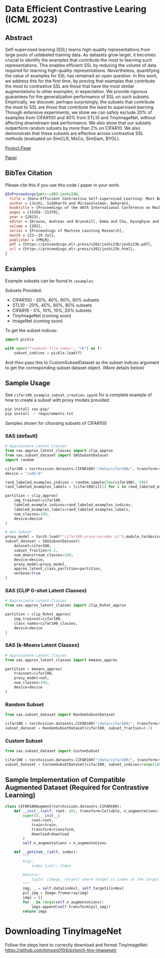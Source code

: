 # Data Efficient Contrastive Learing (ICML 2023)

## Abstract

Self-supervised learning (SSL) learns high-quality representations from large pools of unlabeled training data. As datasets grow larger, it becomes crucial to identify the examples that contribute the most to learning such representations. This enables efficient SSL by reducing the volume of data required for learning high-quality representations. Nevertheless, quantifying the value of examples for SSL has remained an open question. In this work, we address this for the first time, by proving that examples that contribute the most to contrastive SSL are those that have the most similar augmentations to other examples, in expectation. We provide rigorous guarantees for the generalization performance of SSL on such subsets. Empirically, we discover, perhaps surprisingly, the subsets that contribute the most to SSL are those that contribute the least to supervised learning. Through extensive experiments, we show we can safely exclude 20% of examples from CIFAR100 and 40% from STL10 and TinyImageNet, without affecting downstream task performance. We also show that our subsets outperform random subsets by more than 2% on CIFAR10. We also demonstrate that these subsets are effective across contrastive SSL methods (evaluated on SimCLR, MoCo, SimSiam, BYOL).

[Project Page](https://sjoshi804.github.io/data-efficient-contrastive-learning/)

[Paper](https://proceedings.mlr.press/v202/joshi23b.html)

## BibTex Citation

Please cite this if you use this code / paper in your work.

```bibtex
@InProceedings{pmlr-v202-joshi23b,
  title = {Data-Efficient Contrastive Self-supervised Learning: Most Beneficial Examples for Supervised Learning Contribute the Least},
  author = {Joshi, Siddharth and Mirzasoleiman, Baharan},
  booktitle = {Proceedings of the 40th International Conference on Machine Learning},
  pages = {15356--15370},
  year = {2023},
  editor = {Krause, Andreas and Brunskill, Emma and Cho, Kyunghyun and Engelhardt, Barbara and Sabato, Sivan and Scarlett, Jonathan},
  volume = {202},
  series = {Proceedings of Machine Learning Research},
  month = {23--29 Jul},
  publisher = {PMLR},
  pdf = {https://proceedings.mlr.press/v202/joshi23b/joshi23b.pdf},
  url = {https://proceedings.mlr.press/v202/joshi23b.html},
}
```

## Examples

Example subsets can be found in `/examples`

Subsets Provided:

- CIFAR100 - 20%, 40%, 60%, 80% subsets
- STL10 - 20%, 40%, 60%, 80% subsets
- CIFAR10 - 5%, 10%, 15%, 20% subsets
- TinyImageNet (coming soon)
- ImageNet (coming soon)

To get the subset indices:

```python
import pickle

with open(f"<subset-file-name>", "rb") as f:
    subset_indices = pickle.load(f)
```

And then pass this to CustomSubsetDataset as the subset indices argument to get the corresponding subset dataset object. (More details below)

## Sample Usage

See `cifar100_example_subset_creation.ipynb` for a complete example of how to create a subset with proxy models provided. 

```bash
pip install sas-pip/
pip install -r requirements.txt
```

Samples shown for choosing subsets of CIFAR100

### SAS (default)

```python
# Approximate Latent Classes
from sas.approx_latent_classes import clip_approx
from sas.subset_dataset import SASSubsetDataset
import random 

cifar100 = torchvision.datasets.CIFAR100("/data/cifar100/", transform=transforms.ToTensor())
device = "cuda:0"

rand_labeled_examples_indices = random.sample(len(cifar100), 500)
rand_labeled_examples_labels = [cifar100[i][1] for i in rand_labeled_examples_indices]

partition = clip_approx(
    img_trainset=cifar100,
    labeled_example_indices=rand_labeled_examples_indices, 
    labeled_examples_labels=rand_labeled_examples_labels,
    num_classes=100,
    device=device
)

# Get Subset
proxy_model = torch.load(f"cifar100-proxy-encoder.pt").module.to(device)
subset_dataset = SASSubsetDataset(
    dataset=cifar100,
    subset_fraction=0.2,
    num_downstream_classes=100,
    device=device,
    proxy_model=proxy_model,
    approx_latent_class_partition=partition,
    verbose=True
)
```

### SAS (CLIP 0-shot Latent Classes)

```python
# Approximate Latent Classes
from sas.approx_latent_classes import clip_0shot_approx

partition = clip_0shot_approx(
    img_trainset=cifar100,
    class_names=cifar100_classes,
    device=device
)
```

### SAS (k-Means Latent Classes)

```python
# Approximate Latent Classes
from sas.approx_latent_classes import kmeans_approx

partition = kmeans_approx(
    trainset=cifar100,
    proxy_model=net, 
    num_classes=100,
    device=device
)
```

### Random Subset

```python
from sas.subset_dataset import RandomSubsetDataset

cifar100 = torchvision.datasets.CIFAR100("/data/cifar100/", transform=transforms.ToTensor())
subset_dataset = RandomSubsetDataset(cifar100, subset_fraction=0.2)

```

### Custom Subset

```python
from sas.subset_dataset import CustomSubset

cifar100 = torchvision.datasets.CIFAR100("/data/cifar100/", transform=transforms.ToTensor())
subset_dataset = CustomSubsetDataset(cifar100, subset_indices=range(10000))
```

## Sample Implementation of Compatible Augmented Dataset (Required for Contrastive Learning)

```python
class CIFAR100Augment(torchvision.datasets.CIFAR100):
    def __init__(self, root: str, transform=Callable, n_augmentations: int = 2, train: bool = True, download: bool = False):
        super().__init__(
            root=root,
            train=train,
            transform=transform,
            download=download
        )
        self.n_augmentations = n_augmentations

    def __getitem__(self, index):
        """
        Args:
            index (int): Index

        Returns:
            tuple: (image, target) where target is index of the target class.
        """
        img, _ = self.data[index], self.targets[index]
        pil_img = Image.fromarray(img)
        imgs = []
        for _ in range(self.n_augmentations):
            imgs.append(self.transform(pil_img))
        return imgs
```

# Downloading TinyImageNet

Follow the steps here to correctly download and format TinyImageNet: https://github.com/tjmoon0104/pytorch-tiny-imagenet/
